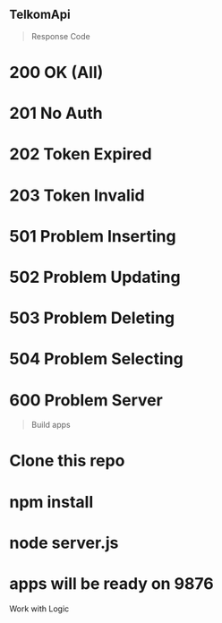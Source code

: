 ## TelkomApi

> Response Code

# 200 OK (All)
# 201 No Auth
# 202 Token Expired
# 203 Token Invalid


# 501 Problem Inserting
# 502 Problem Updating
# 503 Problem Deleting
# 504 Problem Selecting

# 600 Problem Server




> Build apps

# Clone this repo
# npm install
# node server.js
# apps will be ready on 9876

Work with Logic